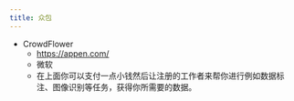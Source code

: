 ```yaml
---
title: 众包
---
```


- CrowdFlower
  - <https://appen.com/>
  - 微软
  - 在上面你可以支付一点小钱然后让注册的工作者来帮你进行例如数据标注、图像识别等任务，获得你所需要的数据。